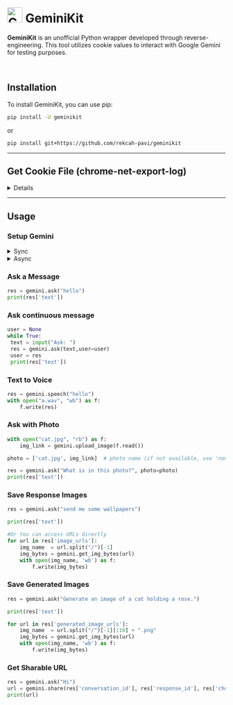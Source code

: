 # <img src="https://www.gstatic.com/lamda/images/gemini_sparkle_v002_d4735304ff6292a690345.svg" width="35px" alt="Gemini Icon" /> GeminiKit

**GeminiKit** is an unofficial Python wrapper developed through reverse-engineering. This tool utilizes cookie values to interact with Google Gemini for testing purposes.

<br>

## Installation

To install GeminiKit, you can use pip:

```bash
pip install -U geminikit
```
or

```bash
pip install git+https://github.com/rekcah-pavi/geminikit
```

***
 ## Get Cookie File (chrome-net-export-log)
<details>
 

For a detailed video guide, [click here](https://youtu.be/IUCJg2KWcJs).

### 1. Close All Tabs

Ensure all tabs are closed in Google Chrome.

### 2. Access Network Export

- Open a new tab and navigate to `chrome://net-export/`.

### 3. Configure Logging Settings

- Check the box labeled `Include cookies and credentials`.
- Set the `Maximum log size` to `1 MB`.
- Click the `Start logging` button.

### 4. Perform Actions

- Open a new tab and go to [gemini.google.com](https://gemini.google.com).
- Log in to your Gemini account.
- Send a sample message and wait for Gemini's response.

### 5. Stop Logging

- Return to the logging tab and click the `Stop logging` button.

### 6. Retrieve Cookies

- The cookies will be saved in a JSON file.

### 7. Extract Cookies from File

```python
from geminikit import get_cookies_from_file

with open("chrome-net-export-log.json", 'r') as f:
    cookies = get_cookies_from_file(f.read())

print(cookies)
```

</details>

***

## Usage

### Setup Gemini

<details>
  <summary>Sync</summary>

  ```python
  from geminikit import get_cookies_from_file
  from geminikit import Gemini

  with open("chrome-net-export-log.json", 'r') as f:
      cookies = get_cookies_from_file(f.read())

  gemini = Gemini(cookies)
```
</details>


<details>
  <summary>Async</summary>
 
```python
from geminikit import get_cookies_from_file
from geminikit import Gemini

import asyncio

async def main():
    with open("chrome-net-export-log.json", 'r') as f:
        cookies = get_cookies_from_file(f.read())

    gemini = await Gemini.create(cookies)

asyncio.run(main())
```
</details>



### Ask a Message

```python
res = gemini.ask("hello")
print(res['text'])
```

### Ask continuous message
```python
user = None
while True:
 text = input("Ask: ")
 res = gemini.ask(text,user=user)
 user = res
 print(res['text'])
```

### Text to Voice

```python
res = gemini.speech("hello")
with open("a.wav", "wb") as f:
    f.write(res)
```

### Ask with Photo

```python
with open("cat.jpg", "rb") as f:
    img_link = gemini.upload_image(f.read())

photo = ['cat.jpg', img_link]  # photo name (if not available, use 'none.jpg'), link

res = gemini.ask("What is in this photo?", photo=photo)
print(res['text'])
```

### Save Response Images

```python
res = gemini.ask("send me some wallpapers")

print(res['text'])

#Or You can access URLs directly
for url in res['image_urls']:
    img_name  = url.split("/")[-1]
    img_bytes = gemini.get_img_bytes(url)
    with open(img_name, 'wb') as f:
        f.write(img_bytes)
```

### Save Generated Images

```python
res = gemini.ask("Generate an image of a cat holding a rose.")

print(res['text'])

for url in res['generated_image_urls']:
    img_name  = url.split("/")[-1][:10] + ".png"
    img_bytes = gemini.get_img_bytes(url)
    with open(img_name, 'wb') as f:
        f.write(img_bytes)
```

### Get Sharable URL

```python
res = gemini.ask("Hi")
url = gemini.share(res['conversation_id'], res['response_id'], res['choice_id'], res['req_id'], res['fsid'], title="test by me")
print(url)
```
